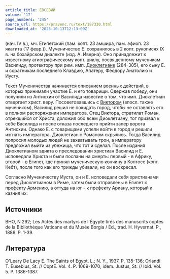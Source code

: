 ```yaml
---
article_title: ЕВСЕВИЙ
volume: '17'
page_numbers: '245'
source_url: https://pravenc.ru/text/187330.html
downloaded_at: '2025-10-13T12:13:09Z'
---
```


(нач. IV в.), мч. Египетский (пам. копт. 23 амшира, пам. эфиоп. 23 якатита (17 февр.)). Мученичество Е. сохранилось в 2 копт. рукописях IX в. на бохайрском диалекте (изд. А. Иверна). Оно принадлежит к известному агиографическому копт. циклу, посвященному мученикам Василиду, протектору при рим. имп. [Диоклетиане](https://pravenc.ru/text/Диоклетиан.html) (284-305), его сыну Е. и соратникам последнего Клавдию, Апатеру, Феодору Анатолию и Иусту.

Текст Мученичества начинается описанием военных действий, в которых принимали участие Е. и его товарищи. Одержав победу, они получили из Антиохии от Василида известие о том, что имп. Диоклетиан отвергает христ. веру. Посоветовавшись с [Виктором](https://pravenc.ru/text/Виктором.html) (впосл. также мучеником), Василид решил не покидать город, чтобы не оставлять его в полном распоряжении императора. Отец Виктора, стратилат Роман, отрекшийся от Христа, доложил обо всем Диоклетиану, тот призвал к себе Василида и после отказа последнего прийти запер ворота Антиохии. Однако Е. с товарищами успели войти в город и решили изгнать императора. Диоклетиан с Романом скрылись. Тогда Василид попросил молодых людей не захватывать трон, а императору предложил выйти из убежища, что тот и сделал. После издания Диоклетианом эдикта о преследовании христиан Василид и Е. исповедали Христа и были посланы на смерть: первый - в Африку, второй - в Египет, где принял мученичеcкую кончину в Коптосе (копт. Кебт), после того как его трижды убивали, но он воскресал.

Согласно Мученичеству Иуста, он и Е. исповедали себя христианами перед Диоклетианом в Риме, затем были отправлены в Египет к префекту Армению, а оттуда на юг - к префекту Ариану, который и казнил их.

## Источники

BHO, N 292; Les Actes des martyrs de l'Égypte tirés des manuscrits coptes de la Bibliothèque Vaticane et du Musée Borgia / Éd., trad. H. Hyvernat. P., 1886. P. 1-39.

## Литература

O'Leary De Lacy E. The Saints of Egypt. L.; N. Y., 1937. P. 135-136; Orlandi T. Eusebius, St. // CoptE. Vol. 4. P. 1069-1070; idem. Justus, St. // Ibid. Vol. 5. P. 1386-1387.
